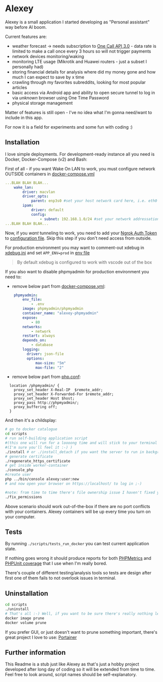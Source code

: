 # Alexey

Alexey is a small application I started developing as "Personal assistant" way before AI boom.

Current features are:
- weather forecast -> needs subscription to [One Call API 3.0](https://openweathermap.org/api/one-call-3) - data rate is limited to make a call once every 3 hours so will not trigger payments
- network devices monitoring/waking
- monitoring LTE usage (Mikrotik and Huawei routers - just a subset I personally had)
- storing financial details for analysis where did my money gone and how much I can expect to save by x time
- crawling through my favorites subreddits, looking for most popular articles
- basic access via Android app and ability to open secure tunnel to log in via *unknown* browser using One Time Password
- physical storage management

Matter of features is still open - I've no idea what I'm gonna need/want to include in this app.

For now it is a field for experiments and some fun with coding :)

## Installation

I love simple deployments. For development-ready instance all you need is Docker, Docker-Compose (v2) and Bash:

First of all - if you want Wake On LAN to work, you must configure network OUTSIDE containers in [docker-compose.yml](./docker/docker-compose.yml)

```yaml
...BLAH BLAH BLAH...
    wake_lan:
        driver: macvlan
        driver_opts:
            parent: enp3s0 #set your host network card here, i.e. eth0
        ipam:
            driver: default
            config:
                - subnet: 192.168.1.0/24 #set your network addressation here
...BLAH BLAH BLAH...
```

Now, if you *want* tunneling to work, you need to add your [Ngrok Auth Token](https://dashboard.ngrok.com/get-started/your-authtoken) to [configuration file](./docker/entrails/nginx/ngrok/.env.local). Skip this step if you don't need access from outside.

For production environment you may want to comment-out xdebug in [xdebug.ini](./docker/entrails/php-fpm/xdebug.ini) and set ```APP_ENV=prod``` in [env file](./docker/.env)
> By default xdebug is configured to work with vscode out of the box

If you also want to disable phpmyadmin for production environment you need to:

- remove below part from [docker-compose.yml](./docker/docker-compose.yml):

```yaml
    phpmyadmin:
        env_file:
            - .env
        image: phpmyadmin/phpmyadmin
        container_name: "alexey-phpmyadmin"
        expose:
            - 80
        networks:
            - network
        restart: always
        depends_on:
            - database
        logging:
          driver: json-file
          options:
              max-size: "5m"
              max-file: "2"
```
- remove below part from [php.conf](./docker/entrails/nginx/vhosts/php.conf):

```
  location /phpmyadmin/ {
    proxy_set_header X-Real-IP  $remote_addr;
    proxy_set_header X-Forwarded-For $remote_addr;
    proxy_set_header Host $host;
    proxy_pass http://phpmyadmin/;
    proxy_buffering off;
  }
```

And then it's a childsplay:
```bash
# go to docker catalogue
cd scripts
# run self-building application script
#(this one will run for a loooong time and will stick to your terminal so you'll see logs - open new terminal tab and continue typing commands after you'll see that logs stabilized)
#(I'm sure you'll feel it :-) )
./install # or ./install_detach if you want the server to run in background
# generate certificate
./regenerate_https_certificate
# get inside worker-container
./console_php
#create user
php ../bin/console alexey:user:new
# and now open your browser on https://localhost/ to log in ;-)

#note: from time to time there's file ownership issue I haven't fixed yet, which can be manually fixed by running
./fix_permissions
```

Above scenario should work out-of-the-box if there are no port conflicts with your containers. Alexey containers will be up every time you turn on your computer.

## Tests
By running ```./scripts/tests_run_docker``` you can test current application state.

If nothing goes wrong it should produce reports for both [PHPMetrics](./application/var/qa-results/phpmetrics-report/index.html) and [PHPUnit coverage](./application/var/qa-results/phpunit/test-coverage-report/index.html) that I use when I'm really bored.

There's couple of different testing/analysis tools so tests are design after first one of them fails to not overlook issues in terminal.

## Uninstallation
```bash
cd scripts
./uninstall
# That's all :-) Well, if you want to be sure there's really nothing left, you can prune leftovers shared by all Docker Containers:
docker image prune
docker volume prune
```
If you prefer GUI, or just doesn't want to prune something important, there's great project I love to use: [Portainer](https://www.portainer.io/)

## Further information
This Readme is a stub just like Alexey as that's just a hobby project developed after long day of coding so it will be extended from time to time. Feel free to look around, script names should be self-explanatory.

